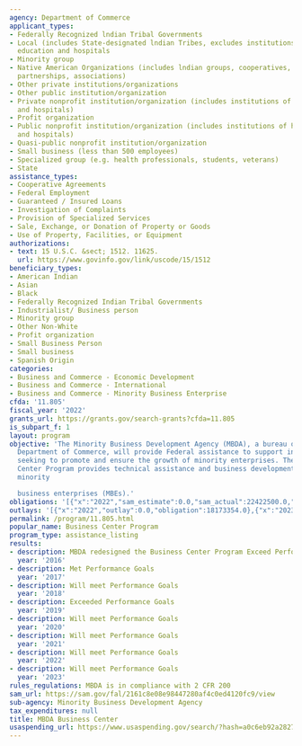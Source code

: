 ```yaml
---
agency: Department of Commerce
applicant_types:
- Federally Recognized lndian Tribal Governments
- Local (includes State-designated lndian Tribes, excludes institutions of higher
  education and hospitals
- Minority group
- Native American Organizations (includes lndian groups, cooperatives, corporations,
  partnerships, associations)
- Other private institutions/organizations
- Other public institution/organization
- Private nonprofit institution/organization (includes institutions of higher education
  and hospitals)
- Profit organization
- Public nonprofit institution/organization (includes institutions of higher education
  and hospitals)
- Quasi-public nonprofit institution/organization
- Small business (less than 500 employees)
- Specialized group (e.g. health professionals, students, veterans)
- State
assistance_types:
- Cooperative Agreements
- Federal Employment
- Guaranteed / Insured Loans
- Investigation of Complaints
- Provision of Specialized Services
- Sale, Exchange, or Donation of Property or Goods
- Use of Property, Facilities, or Equipment
authorizations:
- text: 15 U.S.C. &sect; 1512. 11625.
  url: https://www.govinfo.gov/link/uscode/15/1512
beneficiary_types:
- American Indian
- Asian
- Black
- Federally Recognized Indian Tribal Governments
- Industrialist/ Business person
- Minority group
- Other Non-White
- Profit organization
- Small Business Person
- Small business
- Spanish Origin
categories:
- Business and Commerce - Economic Development
- Business and Commerce - International
- Business and Commerce - Minority Business Enterprise
cfda: '11.805'
fiscal_year: '2022'
grants_url: https://grants.gov/search-grants?cfda=11.805
is_subpart_f: 1
layout: program
objective: 'The Minority Business Development Agency (MBDA), a bureau of the U.S.
  Department of Commerce, will provide Federal assistance to support innovative projects
  seeking to promote and ensure the growth of minority enterprises. The MBDA Business
  Center Program provides technical assistance and business development services to
  minority

  business enterprises (MBEs).'
obligations: '[{"x":"2022","sam_estimate":0.0,"sam_actual":22422500.0,"usa_spending_actual":28281164.13},{"x":"2023","sam_estimate":23420000.0,"sam_actual":0.0,"usa_spending_actual":23220446.11},{"x":"2024","sam_estimate":40122000.0,"sam_actual":0.0,"usa_spending_actual":13645608.0}]'
outlays: '[{"x":"2022","outlay":0.0,"obligation":18173354.0},{"x":"2023","outlay":0.0,"obligation":3950000.0},{"x":"2024","outlay":0.0,"obligation":0.0}]'
permalink: /program/11.805.html
popular_name: Business Center Program
program_type: assistance_listing
results:
- description: MBDA redesigned the Business Center Program Exceed Performance Goals
  year: '2016'
- description: Met Performance Goals
  year: '2017'
- description: Will meet Performance Goals
  year: '2018'
- description: Exceeded Performance Goals
  year: '2019'
- description: Will meet Performance Goals
  year: '2020'
- description: Will meet Performance Goals
  year: '2021'
- description: Will meet Performance Goals
  year: '2022'
- description: Will meet Performance Goals
  year: '2023'
rules_regulations: MBDA is in compliance with 2 CFR 200
sam_url: https://sam.gov/fal/2161c8e08e98447280af4c0ed4120fc9/view
sub-agency: Minority Business Development Agency
tax_expenditures: null
title: MBDA Business Center
usaspending_url: https://www.usaspending.gov/search/?hash=a0c6eb92a282708bc443b0eb512af5f3
---
```

